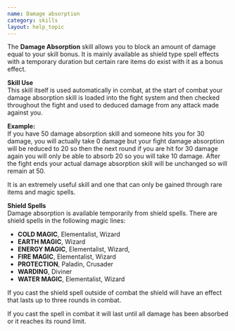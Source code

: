 ```yaml
---
name: Damage absorption
category: skills
layout: help_topic
---
```

The **Damage Absorption** skill allows you to block an amount of damage equal to your skill bonus. It is mainly available as shield type spell effects with a temporary duration but certain rare items do exist with it as a bonus effect.

**Skill Use**  
This skill itself is used automatically in combat, at the start of combat your damage absorption skill is loaded into the fight system and then checked throughout the fight and used to deduced damage from any attack made against you.

**Example:**  
If you have 50 damage absorption skill and someone hits you for 30 damage, you will actually take 0 damage but your fight damage absorption will be reduced to 20 so then the next round if you are hit for 30 damage again you will only be able to absorb 20 so you will take 10 damage. After the fight ends your actual damage absorption skill will be unchanged so will remain at 50.

It is an extremely useful skill and one that can only be gained through rare items and magic spells.

**Shield Spells**  
Damage absorption is available temporarily from shield spells. There are shield spells in the following magic lines:

*   **COLD MAGIC**, Elementalist, Wizard
*   **EARTH MAGIC**, Wizard
*   **ENERGY MAGIC**, Elementalist, Wizard,
*   **FIRE MAGIC**, Elementalist, Wizard
*   **PROTECTION**, Paladin, Crusader
*   **WARDING**, Diviner
*   **WATER MAGIC**, Elementalist, Wizard

If you cast the shield spell outside of combat the shield will have an effect that lasts up to three rounds in combat.

If you cast the spell in combat it will last until all damage has been absorbed or it reaches its round limit.